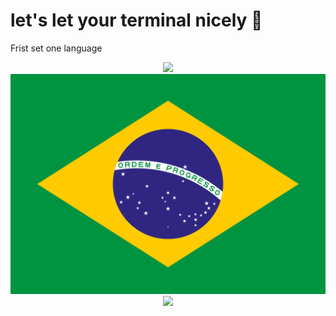 # let's let your terminal nicely 🐧

Frist set one language

<div align="center" id="flags"> 
<img heigth="80" src="imgs/USA.png.png">
<img heigth="80" src="imgs/Brasil.png">
<img heigth="80" src="imgs/Spain.png.png">
</div>